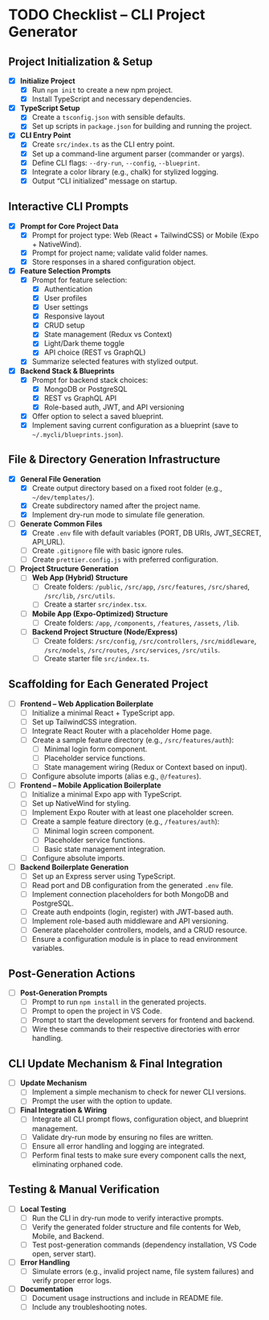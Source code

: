 # TODO Checklist – CLI Project Generator

## Project Initialization & Setup
- [x] **Initialize Project**
  - [x] Run `npm init` to create a new npm project.
  - [x] Install TypeScript and necessary dependencies.
- [x] **TypeScript Setup**
  - [x] Create a `tsconfig.json` with sensible defaults.
  - [x] Set up scripts in `package.json` for building and running the project.
- [x] **CLI Entry Point**
  - [x] Create `src/index.ts` as the CLI entry point.
  - [x] Set up a command-line argument parser (commander or yargs).
  - [x] Define CLI flags: `--dry-run`, `--config`, `--blueprint`.
  - [x] Integrate a color library (e.g., chalk) for stylized logging.
  - [x] Output “CLI initialized” message on startup.

## Interactive CLI Prompts
- [x] **Prompt for Core Project Data**
  - [x] Prompt for project type: Web (React + TailwindCSS) or Mobile (Expo + NativeWind).
  - [x] Prompt for project name; validate valid folder names.
  - [x] Store responses in a shared configuration object.
- [x] **Feature Selection Prompts**
  - [x] Prompt for feature selection:
    - [x] Authentication
    - [x] User profiles
    - [x] User settings
    - [x] Responsive layout
    - [x] CRUD setup
    - [x] State management (Redux vs Context)
    - [x] Light/Dark theme toggle
    - [x] API choice (REST vs GraphQL)
  - [x] Summarize selected features with stylized output.
- [x] **Backend Stack & Blueprints**
  - [x] Prompt for backend stack choices:
    - [x] MongoDB or PostgreSQL
    - [x] REST vs GraphQL API
    - [x] Role-based auth, JWT, and API versioning
  - [x] Offer option to select a saved blueprint.
  - [x] Implement saving current configuration as a blueprint (save to `~/.mycli/blueprints.json`).

## File & Directory Generation Infrastructure
- [x] **General File Generation**
  - [x] Create output directory based on a fixed root folder (e.g., `~/dev/templates/`).
  - [x] Create subdirectory named after the project name.
  - [x] Implement dry-run mode to simulate file generation.
- [ ] **Generate Common Files**
  - [x] Create `.env` file with default variables (PORT, DB URIs, JWT_SECRET, API_URL).
  - [ ] Create `.gitignore` file with basic ignore rules.
  - [ ] Create `prettier.config.js` with preferred configuration.
- [ ] **Project Structure Generation**
  - [ ] **Web App (Hybrid) Structure**
    - [ ] Create folders: `/public`, `/src/app`, `/src/features`, `/src/shared`, `/src/lib`, `/src/utils`.
    - [ ] Create a starter `src/index.tsx`.
  - [ ] **Mobile App (Expo-Optimized) Structure**
    - [ ] Create folders: `/app`, `/components`, `/features`, `/assets`, `/lib`.
  - [ ] **Backend Project Structure (Node/Express)**
    - [ ] Create folders: `/src/config`, `/src/controllers`, `/src/middleware`, `/src/models`, `/src/routes`, `/src/services`, `/src/utils`.
    - [ ] Create starter file `src/index.ts`.

## Scaffolding for Each Generated Project
- [ ] **Frontend – Web Application Boilerplate**
  - [ ] Initialize a minimal React + TypeScript app.
  - [ ] Set up TailwindCSS integration.
  - [ ] Integrate React Router with a placeholder Home page.
  - [ ] Create a sample feature directory (e.g., `/src/features/auth`):
    - [ ] Minimal login form component.
    - [ ] Placeholder service functions.
    - [ ] State management wiring (Redux or Context based on input).
  - [ ] Configure absolute imports (alias e.g., `@/features`).
- [ ] **Frontend – Mobile Application Boilerplate**
  - [ ] Initialize a minimal Expo app with TypeScript.
  - [ ] Set up NativeWind for styling.
  - [ ] Implement Expo Router with at least one placeholder screen.
  - [ ] Create a sample feature directory (e.g., `/features/auth`):
    - [ ] Minimal login screen component.
    - [ ] Placeholder service functions.
    - [ ] Basic state management integration.
  - [ ] Configure absolute imports.
- [ ] **Backend Boilerplate Generation**
  - [ ] Set up an Express server using TypeScript.
  - [ ] Read port and DB configuration from the generated `.env` file.
  - [ ] Implement connection placeholders for both MongoDB and PostgreSQL.
  - [ ] Create auth endpoints (login, register) with JWT-based auth.
  - [ ] Implement role-based auth middleware and API versioning.
  - [ ] Generate placeholder controllers, models, and a CRUD resource.
  - [ ] Ensure a configuration module is in place to read environment variables.

## Post-Generation Actions
- [ ] **Post-Generation Prompts**
  - [ ] Prompt to run `npm install` in the generated projects.
  - [ ] Prompt to open the project in VS Code.
  - [ ] Prompt to start the development servers for frontend and backend.
  - [ ] Wire these commands to their respective directories with error handling.

## CLI Update Mechanism & Final Integration
- [ ] **Update Mechanism**
  - [ ] Implement a simple mechanism to check for newer CLI versions.
  - [ ] Prompt the user with the option to update.
- [ ] **Final Integration & Wiring**
  - [ ] Integrate all CLI prompt flows, configuration object, and blueprint management.
  - [ ] Validate dry-run mode by ensuring no files are written.
  - [ ] Ensure all error handling and logging are integrated.
  - [ ] Perform final tests to make sure every component calls the next, eliminating orphaned code.

## Testing & Manual Verification
- [ ] **Local Testing**
  - [ ] Run the CLI in dry-run mode to verify interactive prompts.
  - [ ] Verify the generated folder structure and file contents for Web, Mobile, and Backend.
  - [ ] Test post-generation commands (dependency installation, VS Code open, server start).
- [ ] **Error Handling**
  - [ ] Simulate errors (e.g., invalid project name, file system failures) and verify proper error logs.
- [ ] **Documentation**
  - [ ] Document usage instructions and include in README file.
  - [ ] Include any troubleshooting notes.